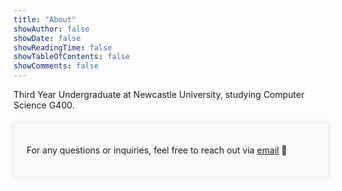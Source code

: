 ```yaml
---
title: "About"
showAuthor: false
showDate: false
showReadingTime: false
showTableOfContents: false
showComments: false
---
```



Third Year Undergraduate at Newcastle University, studying Computer Science G400.


<div style="max-width: 800px; margin: 20px auto; padding: 20px; border: 1px solid #EEE; background-color: #f9f9f9; box-shadow: 0px 0px 10px rgba(0, 0, 0, 0.1);">
  <p>For any questions or inquiries, feel free to reach out via <a href="contact@aitsam.com">email</a> 💌</p>
</div>
